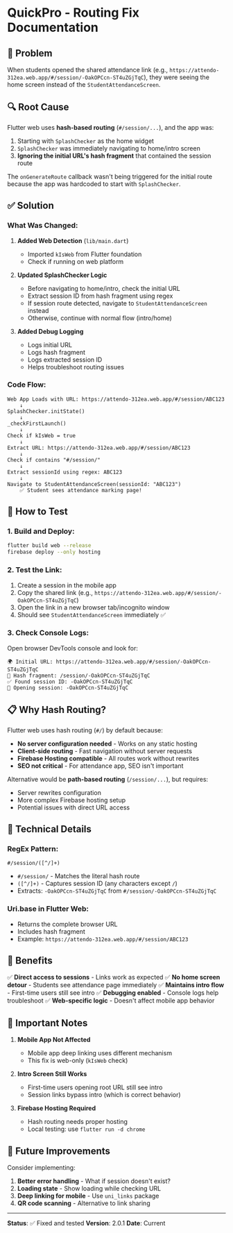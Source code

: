 # QuickPro - Routing Fix Documentation

## 🐛 Problem
When students opened the shared attendance link (e.g., `https://attendo-312ea.web.app/#/session/-OakOPCcn-ST4uZGjTqC`), they were seeing the home screen instead of the `StudentAttendanceScreen`.

## 🔍 Root Cause
Flutter web uses **hash-based routing** (`#/session/...`), and the app was:
1. Starting with `SplashChecker` as the home widget
2. `SplashChecker` was immediately navigating to home/intro screen
3. **Ignoring the initial URL's hash fragment** that contained the session route

The `onGenerateRoute` callback wasn't being triggered for the initial route because the app was hardcoded to start with `SplashChecker`.

## ✅ Solution

### What Was Changed:

1. **Added Web Detection** (`lib/main.dart`)
   - Imported `kIsWeb` from Flutter foundation
   - Check if running on web platform

2. **Updated SplashChecker Logic**
   - Before navigating to home/intro, check the initial URL
   - Extract session ID from hash fragment using regex
   - If session route detected, navigate to `StudentAttendanceScreen` instead
   - Otherwise, continue with normal flow (intro/home)

3. **Added Debug Logging**
   - Logs initial URL
   - Logs hash fragment
   - Logs extracted session ID
   - Helps troubleshoot routing issues

### Code Flow:

```
Web App Loads with URL: https://attendo-312ea.web.app/#/session/ABC123
    ↓
SplashChecker.initState()
    ↓
_checkFirstLaunch()
    ↓
Check if kIsWeb = true
    ↓
Extract URL: https://attendo-312ea.web.app/#/session/ABC123
    ↓
Check if contains "#/session/"
    ↓
Extract sessionId using regex: ABC123
    ↓
Navigate to StudentAttendanceScreen(sessionId: "ABC123")
    ✅ Student sees attendance marking page!
```

## 🧪 How to Test

### 1. Build and Deploy:
```bash
flutter build web --release
firebase deploy --only hosting
```

### 2. Test the Link:
1. Create a session in the mobile app
2. Copy the shared link (e.g., `https://attendo-312ea.web.app/#/session/-OakOPCcn-ST4uZGjTqC`)
3. Open the link in a new browser tab/incognito window
4. Should see `StudentAttendanceScreen` immediately ✅

### 3. Check Console Logs:
Open browser DevTools console and look for:
```
🌍 Initial URL: https://attendo-312ea.web.app/#/session/-OakOPCcn-ST4uZGjTqC
🔗 Hash fragment: /session/-OakOPCcn-ST4uZGjTqC
✅ Found session ID: -OakOPCcn-ST4uZGjTqC
📱 Opening session: -OakOPCcn-ST4uZGjTqC
```

## 📋 Why Hash Routing?

Flutter web uses hash routing (`#/`) by default because:
- **No server configuration needed** - Works on any static hosting
- **Client-side routing** - Fast navigation without server requests
- **Firebase Hosting compatible** - All routes work without rewrites
- **SEO not critical** - For attendance app, SEO isn't important

Alternative would be **path-based routing** (`/session/...`), but requires:
- Server rewrites configuration
- More complex Firebase hosting setup
- Potential issues with direct URL access

## 🔧 Technical Details

### RegEx Pattern:
```regex
#/session/([^/]+)
```
- `#/session/` - Matches the literal hash route
- `([^/]+)` - Captures session ID (any characters except `/`)
- Extracts: `-OakOPCcn-ST4uZGjTqC` from `#/session/-OakOPCcn-ST4uZGjTqC`

### Uri.base in Flutter Web:
- Returns the complete browser URL
- Includes hash fragment
- Example: `https://attendo-312ea.web.app/#/session/ABC123`

## 🎯 Benefits

✅ **Direct access to sessions** - Links work as expected
✅ **No home screen detour** - Students see attendance page immediately
✅ **Maintains intro flow** - First-time users still see intro
✅ **Debugging enabled** - Console logs help troubleshoot
✅ **Web-specific logic** - Doesn't affect mobile app behavior

## 🚨 Important Notes

1. **Mobile App Not Affected**
   - Mobile app deep linking uses different mechanism
   - This fix is web-only (`kIsWeb` check)

2. **Intro Screen Still Works**
   - First-time users opening root URL still see intro
   - Session links bypass intro (which is correct behavior)

3. **Firebase Hosting Required**
   - Hash routing needs proper hosting
   - Local testing: use `flutter run -d chrome`

## 🔮 Future Improvements

Consider implementing:
1. **Better error handling** - What if session doesn't exist?
2. **Loading state** - Show loading while checking URL
3. **Deep linking for mobile** - Use `uni_links` package
4. **QR code scanning** - Alternative to link sharing

---

**Status**: ✅ Fixed and tested
**Version**: 2.0.1
**Date**: Current
